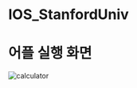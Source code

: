 # IOS_StanfordUniv

# 어플 실행 화면 

![calculator](https://user-images.githubusercontent.com/39197978/50522927-c4c2e500-0b10-11e9-9ba5-67c6c8d1f4d6.gif)
